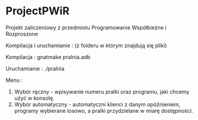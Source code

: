# ProjectPWiR
Projekt zaliczeniowy z przedmiotu Programowanie Współbieżne i Rozproszone

Kompilacja i uruchamianie : (z folderu w którym znajdują się pliki)

Kompilacja :
gnatmake pralnia.adb
 
Uruchamianie :
./pralnia 

Menu :
1. Wybór ręczny - wpisywanie numeru pralki oraz programu, jaki chcemy użyć w konsolę.
2. Wybór automatyczny - automatyczni klienci z danym opóźnieniem, programy wybierane losowo, a pralki przydzielane w miarę dostępności.
